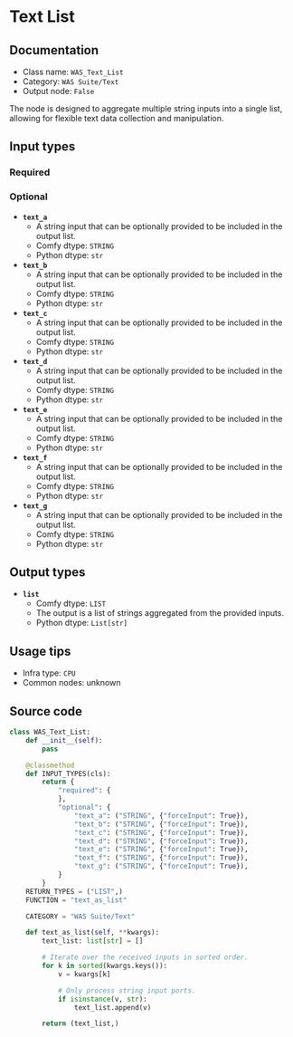 # Text List
## Documentation
- Class name: `WAS_Text_List`
- Category: `WAS Suite/Text`
- Output node: `False`

The node is designed to aggregate multiple string inputs into a single list, allowing for flexible text data collection and manipulation.
## Input types
### Required
### Optional
- **`text_a`**
    - A string input that can be optionally provided to be included in the output list.
    - Comfy dtype: `STRING`
    - Python dtype: `str`
- **`text_b`**
    - A string input that can be optionally provided to be included in the output list.
    - Comfy dtype: `STRING`
    - Python dtype: `str`
- **`text_c`**
    - A string input that can be optionally provided to be included in the output list.
    - Comfy dtype: `STRING`
    - Python dtype: `str`
- **`text_d`**
    - A string input that can be optionally provided to be included in the output list.
    - Comfy dtype: `STRING`
    - Python dtype: `str`
- **`text_e`**
    - A string input that can be optionally provided to be included in the output list.
    - Comfy dtype: `STRING`
    - Python dtype: `str`
- **`text_f`**
    - A string input that can be optionally provided to be included in the output list.
    - Comfy dtype: `STRING`
    - Python dtype: `str`
- **`text_g`**
    - A string input that can be optionally provided to be included in the output list.
    - Comfy dtype: `STRING`
    - Python dtype: `str`
## Output types
- **`list`**
    - Comfy dtype: `LIST`
    - The output is a list of strings aggregated from the provided inputs.
    - Python dtype: `List[str]`
## Usage tips
- Infra type: `CPU`
- Common nodes: unknown


## Source code
```python
class WAS_Text_List:
    def __init__(self):
        pass

    @classmethod
    def INPUT_TYPES(cls):
        return {
            "required": {
            },
            "optional": {
                "text_a": ("STRING", {"forceInput": True}),
                "text_b": ("STRING", {"forceInput": True}),
                "text_c": ("STRING", {"forceInput": True}),
                "text_d": ("STRING", {"forceInput": True}),
                "text_e": ("STRING", {"forceInput": True}),
                "text_f": ("STRING", {"forceInput": True}),
                "text_g": ("STRING", {"forceInput": True}),
            }
        }
    RETURN_TYPES = ("LIST",)
    FUNCTION = "text_as_list"

    CATEGORY = "WAS Suite/Text"

    def text_as_list(self, **kwargs):
        text_list: list[str] = []

        # Iterate over the received inputs in sorted order.
        for k in sorted(kwargs.keys()):
            v = kwargs[k]

            # Only process string input ports.
            if isinstance(v, str):
                text_list.append(v)

        return (text_list,)

```
